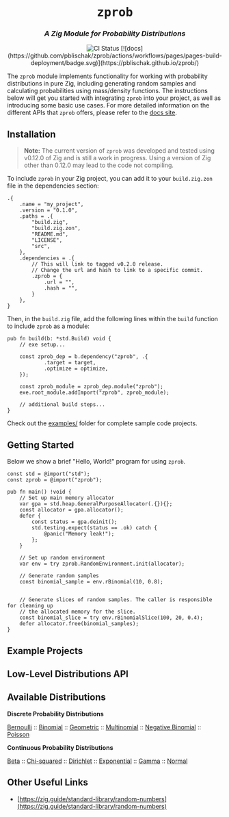 <div align="center">
<h1><tt>zprob</tt></h1>
<h3><i>
A Zig Module for Probability Distributions
</i></h3>
<img src="https://github.com/pblischak/zprob/actions/workflows/ci.yml/badge.svg" alt="CI Status"> [![docs](https://github.com/pblischak/zprob/actions/workflows/pages/pages-build-deployment/badge.svg)](https://pblischak.github.io/zprob/)
</div>

The `zprob` module implements functionality for working with probability distributions in pure Zig,
including generating random samples and calculating probabilities using mass/density functions.
The instructions below will get you started with integrating `zprob` into your project, as well as
introducing some basic use cases. For more detailed information on the different APIs that `zprob`
offers, please refer to the [docs site](https://github.com/pblischak/zprob).

## Installation

> **Note:**
> The current version of `zprob` was developed and tested using v0.12.0 of Zig and is still a work in progress.
> Using a version of Zig other than 0.12.0 may lead to the code not compiling.

To include `zprob` in your Zig project, you can add it to your `build.zig.zon` file in the
dependencies section:

```zon
.{
    .name = "my_project",
    .version = "0.1.0",
    .paths = .{
        "build.zig",
        "build.zig.zon",
        "README.md",
        "LICENSE",
        "src",
    },
    .dependencies = .{
        // This will link to tagged v0.2.0 release.
        // Change the url and hash to link to a specific commit.
        .zprob = {
            .url = "",
            .hash = "",
        }
    },
}
```

Then, in the `build.zig` file, add the following lines within the `build` function to include
`zprob` as a module:

```zig
pub fn build(b: *std.Build) void {
    // exe setup...

    const zprob_dep = b.dependency("zprob", .{
            .target = target,
            .optimize = optimize,
    });

    const zprob_module = zprob_dep.module("zprob");
    exe.root_module.addImport("zprob", zprob_module);

    // additional build steps...
}
```

Check out the [examples/](https://github.com/pblischak/zprob/tree/main/examples) folder for
complete sample code projects.

## Getting Started

Below we show a brief "Hello, World!" program for using `zprob`. 

```zig
const std = @import("std");
const zprob = @import("zprob");

pub fn main() !void {
    // Set up main memory allocator
    var gpa = std.heap.GeneralPurposeAllocator(.{}){};
    const allocator = gpa.allocator();
    defer {
        const status = gpa.deinit();
        std.testing.expect(status == .ok) catch {
            @panic("Memory leak!");
        };
    }

    // Set up random environment
    var env = try zprob.RandomEnvironment.init(allocator);

    // Generate random samples
    const binomial_sample = env.rBinomial(10, 0.8);


    // Generate slices of random samples. The caller is responsible for cleaning up
    // the allocated memory for the slice.
    const binomial_slice = try env.rBinomialSlice(100, 20, 0.4);
    defer allocator.free(binomial_samples);
}
```

## Example Projects



## Low-Level Distributions API





## Available Distributions

**Discrete Probability Distributions**

[Bernoulli](https://en.wikipedia.org/wiki/Bernoulli_distribution) ::
[Binomial](https://en.wikipedia.org/wiki/Binomial_distribution) ::
[Geometric](https://en.wikipedia.org/wiki/Geometric_distribution) ::
[Multinomial](https://en.wikipedia.org/wiki/Multinomial_distribution) ::
[Negative Binomial](https://en.wikipedia.org/wiki/Negative_binomial_distribution) ::
[Poisson](https://en.wikipedia.org/wiki/Poisson_distribution)

**Continuous Probability Distributions**

[Beta](https://en.wikipedia.org/wiki/Beta_distribution) ::
[Chi-squared](https://en.wikipedia.org/wiki/Chi-squared_distribution) ::
[Dirichlet](https://en.wikipedia.org/wiki/Dirichlet_distribution) ::
[Exponential](https://en.wikipedia.org/wiki/Exponential_distribution) ::
[Gamma](https://en.wikipedia.org/wiki/Gamma_distribution) ::
[Normal](https://en.wikipedia.org/wiki/Normal_distribution)


## Other Useful Links

- [https://zig.guide/standard-library/random-numbers](https://zig.guide/standard-library/random-numbers)

